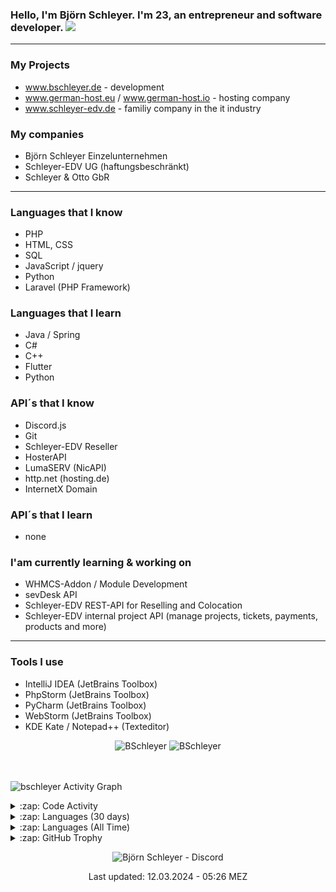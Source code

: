 ### Hello, I'm Björn Schleyer. I'm 23, an entrepreneur and software developer. ![](https://komarev.com/ghpvc/?username=BSchleyer&color=blue)
---
### My Projects ###
- www.bschleyer.de - development
- www.german-host.eu / www.german-host.io - hosting company
- www.schleyer-edv.de - familiy company in the it industry


### My companies ###
- Björn Schleyer Einzelunternehmen
- Schleyer-EDV UG (haftungsbeschränkt)
- Schleyer & Otto GbR
  
---

### Languages that I know
- PHP
- HTML, CSS
- SQL
- JavaScript / jquery
- Python
- Laravel (PHP Framework)

### Languages that I learn
- Java / Spring
- C#
- C++
- Flutter
- Python

### API´s that I know
- Discord.js 
- Git
- Schleyer-EDV Reseller
- HosterAPI
- LumaSERV (NicAPI)
- http.net (hosting.de)
- InternetX Domain

### API´s that I learn
- none

### I'am currently learning & working on
- WHMCS-Addon / Module Development
- sevDesk API
- Schleyer-EDV REST-API for Reselling and Colocation
- Schleyer-EDV internal project API (manage projects, tickets, payments, products and more)

---
### Tools I use
- IntelliJ IDEA (JetBrains Toolbox)
- PhpStorm (JetBrains Toolbox)
- PyCharm (JetBrains Toolbox)
- WebStorm (JetBrains Toolbox)
- KDE Kate / Notepad++ (Texteditor)


<p align="center">
	<img src="https://github-readme-stats.vercel.app/api?username=BSchleyer&show_icons=true&theme=dark" alt="BSchleyer" />
	<img src="https://github-readme-stats.vercel.app/api/top-langs/?username=BSchleyer&layout=compact&theme=dark" alt="BSchleyer" />
</p>

<br><br>
<img alt="bschleyer Activity Graph" src="https://github-readme-activity-graph.vercel.app/graph?username=bschleyer&bg_color=0D1117&color=5BCDEC&line=5BCDEC&point=FFFFFF&hide_border=true"/>

<details>
    <summary>:zap: Code Activity</summary>
    <pre>
        <img alt="Code activity" src="https://wakatime.com/share/@e4c440a2-812b-47d5-a001-513731df4423/9d7c1a69-c8be-48da-8b3d-9811e149ce98.svg" height="400" />    
    </pre>
</details>

<details>
    <summary>:zap: Languages (30 days)</summary>
    <pre>
        <img src="https://wakatime.com/share/@e4c440a2-812b-47d5-a001-513731df4423/300fdc99-b423-4335-b832-e6504e382499.svg"></img>
    </pre>
</details>

<details>
    <summary>:zap: Languages (All Time)</summary>
    <pre>
        <img alt="All time used Languages" src="https://wakatime.com/share/@e4c440a2-812b-47d5-a001-513731df4423/71b2f10a-3512-442a-bc9f-3af8ac0ddde8.svg" height="400" />
    </pre>
</details>

<details>
    <summary>:zap: GitHub Trophy</summary>
    <pre>
        <p align="left"> <a href="https://github.com/ryo-ma/github-profile-trophy"><img src="https://github-profile-trophy.vercel.app/?username=bschleyer" alt="bastianleicht" /></a> </p>
    </pre>
</details>

<p align="center">
	<img src="https://discord.c99.nl/widget/theme-4/602625160947826735.png" alt="Björn Schleyer - Discord">
</p>

<p align="center">
	Last updated: 12.03.2024 - 05:26 MEZ
</p>

